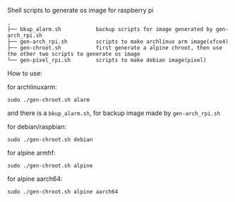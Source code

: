 Shell scripts to generate os image for raspberry pi

```
.
├── bkup_alarm.sh           backup scripts for image generated by gen-arch_rpi.sh
├── gen-arch_rpi.sh         scripts to make archlinux arm image(xfce4)
├── gen-chroot.sh           first generate a alpine chroot, then use the other two scripts to generate os image
└── gen-pixel_rpi.sh        scripts to make debian image(pixel)
```

How to use:

for archlinuxarm:

```
sudo ./gen-chroot.sh alarm
```

and there is a `bkup_alarm.sh`, for backup image made by `gen-arch_rpi.sh`

for debian/raspbian:

```
sudo ./gen-chroot.sh debian
```
for alpine armhf:

```
sudo ./gen-chroot.sh alpine
```

for alpine aarch64:

```
sudo ./gen-chroot.sh alpine aarch64
```
